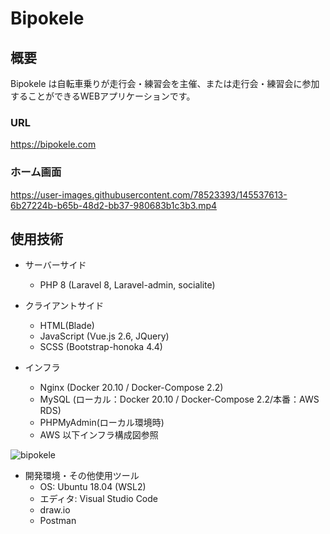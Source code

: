 # Bipokele

## 概要

Bipokele は自転車乗りが走行会・練習会を主催、または走行会・練習会に参加することができるWEBアプリケーションです。

### URL
https://bipokele.com

### ホーム画面

https://user-images.githubusercontent.com/78523393/145537613-6b27224b-b65b-48d2-bb37-980683b1c3b3.mp4


## 使用技術

- サーバーサイド
  - PHP 8 (Laravel 8, Laravel-admin, socialite) 
 
- クライアントサイド
  - HTML(Blade)
  - JavaScript (Vue.js 2.6, JQuery)
  - SCSS (Bootstrap-honoka 4.4)

- インフラ
  - Nginx (Docker 20.10 / Docker-Compose 2.2)
  - MySQL (ローカル：Docker 20.10 / Docker-Compose 2.2/本番：AWS RDS)
  - PHPMyAdmin(ローカル環境時)
  - AWS 以下インフラ構成図参照
  
  
![bipokele](https://user-images.githubusercontent.com/78523393/147806476-f13c9b07-29d4-40c6-948f-9d27f0e5b80d.jpg)


- 開発環境・その他使用ツール
  - OS:        Ubuntu 18.04 (WSL2)
  - エディタ:   Visual Studio Code
  - draw.io
  - Postman
